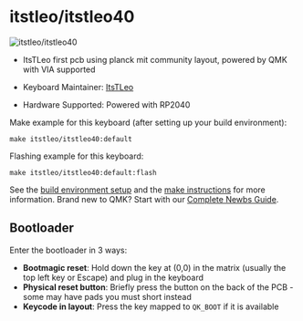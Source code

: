 # itstleo/itstleo40

![itstleo/itstleo40](https://imgur.com/a/ia5BiIb)

* ItsTLeo first pcb using planck mit community layout, powered by QMK with VIA supported

* Keyboard Maintainer: [ItsTLeo](https://github.com/ItsTLeo)
* Hardware Supported: Powered with RP2040

Make example for this keyboard (after setting up your build environment):

    make itstleo/itstleo40:default

Flashing example for this keyboard:

    make itstleo/itstleo40:default:flash

See the [build environment setup](https://docs.qmk.fm/#/getting_started_build_tools) and the [make instructions](https://docs.qmk.fm/#/getting_started_make_guide) for more information. Brand new to QMK? Start with our [Complete Newbs Guide](https://docs.qmk.fm/#/newbs).

## Bootloader

Enter the bootloader in 3 ways:

* **Bootmagic reset**: Hold down the key at (0,0) in the matrix (usually the top left key or Escape) and plug in the keyboard
* **Physical reset button**: Briefly press the button on the back of the PCB - some may have pads you must short instead
* **Keycode in layout**: Press the key mapped to `QK_BOOT` if it is available